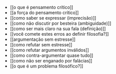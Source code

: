 - [[o que é pensamento crítico]]
- [[a força do pensamento crítico]]
- [[como saber se expressar (imprecisão)]]
- [[como não discutir por besteira (ambiguidade)]]
- [[como ser mais claro na sua fala (definição)]]
- [[você comete estes erros ao definir filosofia?]]
- [[argumentação sem estresse]]
- [[como refutar sem estresse]]
- [[como refutar argumentos inválidos]]
- [[como contra-argumentar quase tudo]]
- [[como não ser enganado por falácias]]
- [[o que é um problema filosófico?]]


